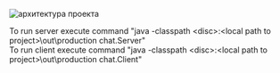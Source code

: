 
![архитектура проекта](https://disk.yandex.ru/i/awh55tvyYf2ZaA)


To run server execute command "java -classpath &lt;disc>\:&lt;local path to project>\out\production chat.Server"  
To run client execute command "java -classpath &lt;disc>\:&lt;local path to project>\out\production chat.Client"
